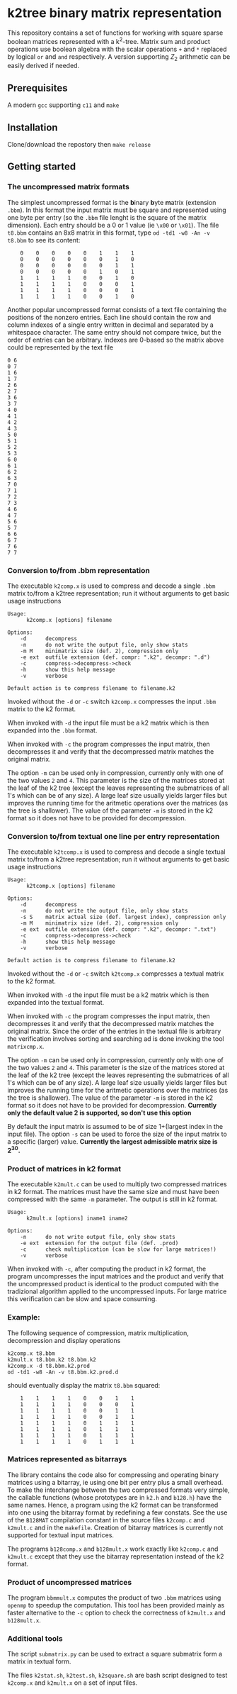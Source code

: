 # k2tree binary matrix representation


This repository contains a set of functions for working with square sparse boolean matrices represented with a k$^2$-tree. Matrix sum and product operations use boolean algebra with the scalar operations `+` and `*` replaced by logical `or` and `and` respectively. A version supporting $Z_2$ arithmetic can be easily derived if needed. 


## Prerequisites 

A modern `gcc` supporting `c11` and `make`



## Installation 

Clone/download the repostory then `make release`



## Getting started


### The uncompressed matrix formats



The simplest uncompressed format is the **b**inary **b**yte **m**atrix (extension `.bbm`). In this format the input matrix must be square and represented using one byte per entry (so the `.bbm` file lenght is the square of the matrix dimension). Each entry should be a 0 or 1 value (ie `\x00` or `\x01`). The file `t8.bbm` contains an 8x8 matrix in this format, type `od -td1 -w8 -An -v t8.bbm` to see its content:
```
    0    0    0    0    0    1    1    1
    0    0    0    0    0    0    1    0
    0    0    0    0    0    0    1    1
    0    0    0    0    0    1    0    1
    1    1    1    1    0    0    1    0
    1    1    1    1    0    0    0    1
    1    1    1    1    0    0    0    1
    1    1    1    1    0    0    1    0
```

Another popular uncompressed format consists of a text file containing the positions of the nonzero entries. Each line should contain the row and column indexes of a single entry written in decimal and separated by a whitespace character.  The same entry should not compare twice, but the order of entries can be arbitrary. Indexes are 0-based so the matrix above could be represented by the text file
```
0 6
0 7
1 6
1 7
2 6
2 7
3 6
3 7
4 0
4 1
4 2
4 3
5 0
5 1
5 2
5 3
6 0
6 1
6 2
6 3
7 0
7 1
7 2
7 3
4 6
4 7
5 6
5 7
6 6
6 7
7 6
7 7
```


### Conversion to/from .bbm representation 

The executable `k2comp.x` is used to compress and decode a single `.bbm` matrix to/from a k2tree representation; run it without arguments to get basic usage instructions
```
Usage:
	  k2comp.x [options] filename

Options:
	-d      decompress
	-n      do not write the output file, only show stats
	-m M    minimatrix size (def. 2), compression only
	-e ext  outfile extension (def. compr: ".k2", decompr: ".d")
	-c      compress->decompress->check
    -h      show this help message    
	-v      verbose

Default action is to compress filename to filename.k2
``` 


Invoked without the `-d` or `-c` switch `k2comp.x` compresses the input `.bbm` matrix to the k2 format. 

When invoked with `-d` the input file must be a k2 matrix which is then expanded into the `.bbm` format. 

When invoked with `-c` the program compresses the input matrix, then decompresses it and verify that the decompressed matrix matches the original matrix. 

The option `-m` can be used only in compression, currently only with one of the two values `2` and `4`. This parameter is the size of the matrices stored at the leaf of the k2 tree (except the leaves representing the submatrices of all 1's which can be of any size). A large leaf size usually yields larger files but improves the running time for the aritmetic operations over the matrices (as the tree is shallower). The value of the parameter `-m` is stored in the k2 format so it does not have to be provided for decompression.


### Conversion to/from textual one line per entry representation 

The executable `k2tcomp.x` is used to compress and decode a single textual matrix to/from a k2tree representation; run it without arguments to get basic usage instructions
```
Usage:
      k2tcomp.x [options] filename

Options:
    -d      decompress
    -n      do not write the output file, only show stats
    -s S    matrix actual size (def. largest index), compression only
    -m M    minimatrix size (def. 2), compression only
    -e ext  outfile extension (def. compr: ".k2", decompr: ".txt")
    -c      compress->decompress->check
    -h      show this help message
    -v      verbose

Default action is to compress filename to filename.k2
```

Invoked without the `-d` or `-c` switch `k2tcomp.x` compresses a textual matrix to the k2 format. 

When invoked with `-d` the input file must be a k2 matrix which is then expanded into the textual format. 

When invoked with `-c` the program compresses the input matrix, then decompresses it and verify that the decompressed matrix matches the original matrix. Since the order of the entries in the textual file is arbitrary the verification involves sorting and searching ad is done invoking the tool `matrixcmp.x`.

The option `-m` can be used only in compression, currently only with one of the two values `2` and `4`. This parameter is the size of the matrices stored at the leaf of the k2 tree (except the leaves representing the submatrices of all 1's which can be of any size). A large leaf size usually yields larger files but improves the running time for the aritmetic operations over the matrices (as the tree is shallower). The value of the parameter `-m` is stored in the k2 format so it does not have to be provided for decompression.
**Currently only the default value 2 is supported, so don't use this option**

By default the input matrix is assumed to be of size 1+(largest index in the input file). The option `-s` can be used to force the size of the input matrix to a specific (larger) value. **Currently the largest admissible matrix size is $2^{30}$.** 



### Product of matrices in k2 format

The executable `k2mult.c` can be used to multiply two compressed matrices in k2 format. The matrices must have the same size and must have been compressed with the same `-m` parameter. The output is still in k2 format.

```
Usage:
	  k2mult.x [options] iname1 iname2

Options:
	-n      do not write output file, only show stats
	-e ext  extension for the output file (def. .prod)
	-c      check multiplication (can be slow for large matrices!)
	-v      verbose

```
When invoked with `-c`, after computing the product in k2 format, the program uncompresses the input matrices and the product and verify that the uncompressed product is identical to the product computed with the tradizional algorithm applied to the uncompressed inputs. For large matrice this verification can be slow and space consuming.   


### Example:

The following sequence of compression, matrix multiplication, decompression and display operations
```
k2comp.x t8.bbm
k2mult.x t8.bbm.k2 t8.bbm.k2
k2comp.x -d t8.bbm.k2.prod
od -td1 -w8 -An -v t8.bbm.k2.prod.d
```
should eventually display the matrix `t8.bbm` squared:
```
    1    1    1    1    0    0    1    1
    1    1    1    1    0    0    0    1
    1    1    1    1    0    0    1    1
    1    1    1    1    0    0    1    1
    1    1    1    1    0    1    1    1
    1    1    1    1    0    1    1    1
    1    1    1    1    0    1    1    1
    1    1    1    1    0    1    1    1
```


### Matrices represented as bitarrays

The library contains the code also for compressing and operating binary matrices using a bitarray, ie using one bit per entry plus a small overhead. To make the interchange between the two compressed formats very simple, the callable functions (whose prototypes are in `k2.h` and `b128.h`) have the same names. Hence, a program using the k2 format can be transformed into one using the bitarray format by redefining a few constats. See the use of the `B128MAT` compilation constant in the source files `k2comp.c` and `k2mult.c` and in the `makefile`. Creation of bitarray matrices is currently not supported for textual input matrices. 

The programs `b128comp.x` and `b128mult.x` work exactly like  `k2comp.c` and `k2mult.c` except that they use the bitarray representation instead of the k2 format. 


### Product of uncompressed matrices

The program `bbmmult.x` computes the product of two `.bbm` matrices using `openmp` to speedup the computation. This tool has been provided mainly as faster alternative to the `-c` option to check the correctness of `k2mult.x` and `b128mult.x`.



### Additional tools 


The script `submatrix.py` can be used to extract a square submatrix form a matrix in textual form.

The files `k2stat.sh`, `k2test.sh`, `k2square.sh` are bash script designed to test `k2comp.x` and `k2mult.x` on a set of input files.  
